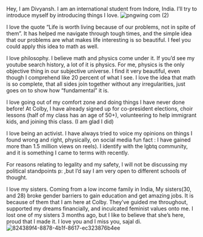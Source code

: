 Hey, I am Divyansh. I am an international student from Indore, India. I’ll try to introduce myself by introducing things I love. 
![pngwing com (2)](https://github.com/capb0y/capb0y/assets/144381311/b80b582b-97df-4ac9-946c-82ec99f96587)

I love the quote “Life is worth living because of our problems, not in spite of them”. It has helped me navigate through tough times, and the simple idea that our problems are what makes life interesting is so beautiful. I feel you could apply this idea to math as well.

I love philosophy. I believe math and physics come under it. If you’d see my youtube search history, a lot of it is physics. For me, physics is the only objective thing in our subjective universe. I find it very beautiful, even though I comprehend like 20 percent of what I see. I love the idea that math is so complete, that all sides join together without any irregularities, just goes on to show how “fundamental” it is.

I love going out of my comfort zone and doing things I have never done before! At Colby, I have already signed up for co-president elections, choir lessons (half of my class has an age of 50+), volunteering to help immigrant kids, and joining this class. (I am glad I did)

I love being an activist. I have always tried to voice my opinions on things I found wrong and right, physically, on social media fun fact : I have gained more than 1.5 million views on reels). I identify with the lgbtq community, and it is something I came to terms with recently.

For reasons relating to legality and my safety, I will not be discussing my political standpoints p: ,but I’d say I am very open to different schools of thought. 

I love my sisters. Coming from a low income family in India, My sisters(30, and 28) broke gender barriers to gain education and get amazing jobs. It is because of them that I am here at Colby. They’ve guided me throughout, supported my dreams financially, and inculcated feminist values onto me. I lost one of my sisters 3 months ago, but I like to believe that she’s here, proud that I made it. I love you and I miss you, sajal di.
![824389f4-8878-4b1f-8617-ec323876b4ee](https://github.com/capb0y/capb0y/assets/144381311/c63af974-341f-458d-ba3d-dac94c62e020)
